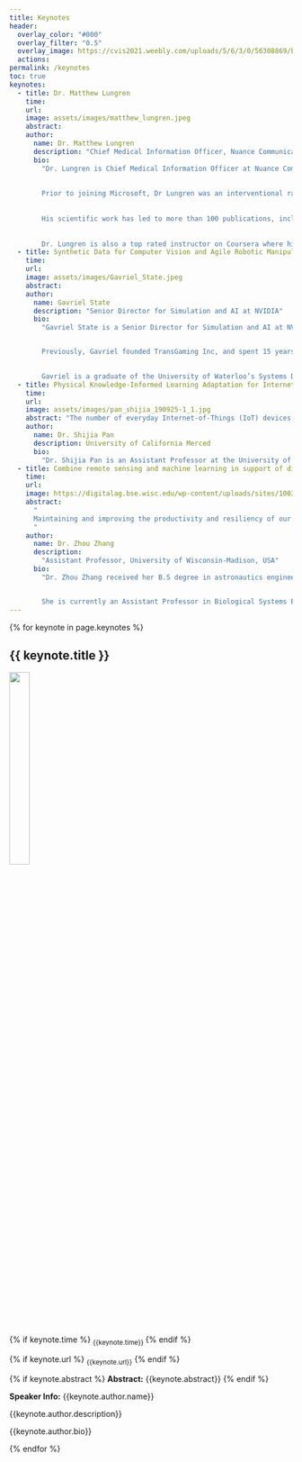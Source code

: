 ```yaml
---
title: Keynotes
header:
  overlay_color: "#000"
  overlay_filter: "0.5"
  overlay_image: https://cvis2021.weebly.com/uploads/5/6/3/0/56308869/background-images/236520036.jpg
  actions:
permalink: /keynotes
toc: true
keynotes:
  - title: Dr. Matthew Lungren
    time:
    url:
    image: assets/images/matthew_lungren.jpeg
    abstract:
    author:
      name: Dr. Matthew Lungren
      description: "Chief Medical Information Officer, Nuance Communications"
      bio: 
        "Dr. Lungren is Chief Medical Information Officer at Nuance Communications, a Microsoft Company. As a physician and clinical machine learning researcher, he maintains a part-time interventional radiology practice at UCSF while also serving as adjunct faculty for other leading academic medical centers including Stanford and Duke.
 
 
        Prior to joining Microsoft, Dr Lungren was an interventional radiologist and research faculty at Stanford University Medical School where he led the Stanford Center for Artificial Intelligence in Medicine and Imaging (AIMI). More recently he served as Principal for Clinical AI/ML at Amazon Web Services in World Wide Public Sector Healthcare, focusing on business development for clinical machine learning technologies in the public cloud.
 
 
        His scientific work has led to more than 100 publications, including work on multi-modal data fusion models for healthcare applications, new computer vision and natural language processing approaches for healthcare specific domains, opportunistic screening with machine learning for public health applications, open medical data as public good, and prospective clinical trials for clinical AI translation. He has served as advisor for early stage startups and large fortune-500 companies on healthcare AI technology development and go-to-market strategy. Dr. Lungren is frequently featured in national news outlets such as NPR, Vice News, Scientific American, and he regularly speaks at national and international scientific meetings on the topic of AI in healthcare. 
 
 
        Dr. Lungren is also a top rated instructor on Coursera where his AI in Healthcare course designed especially for learners with non-technical backgrounds has been completed by more than 10k students around the world - enrollment is open now: [https://www.coursera.org/learn/fundamental-machine-learning-healthcare](https://www.coursera.org/learn/fundamental-machine-learning-healthcare)"
  - title: Synthetic Data for Computer Vision and Agile Robotic Manipulation
    time:
    url:
    image: assets/images/Gavriel_State.jpeg
    abstract:
    author:
      name: Gavriel State
      description: "Senior Director for Simulation and AI at NVIDIA"
      bio:
        "Gavriel State is a Senior Director for Simulation and AI at NVIDIA, based in Toronto, where he leads efforts involving applications of AI technology to simulation systems and vice versa. This includes work on synthetic data generation through the [Omniverse Replicator system](https://developer.nvidia.com/nvidia-omniverse-platform/replicator), reinforcement learning and [sim-to-real robotics transfer](https://dextreme.org/) with [Isaac Gym](https://developer.nvidia.com/isaac-gym) and [Isaac Sim](https://developer.nvidia.com/isaac-sim), as well as supporting the development of 3D reconstruction technologies.


        Previously, Gavriel founded TransGaming Inc, and spent 15 years focused on real-time 3D rendering, pioneering the use of 3D API portability approaches for cross platform gaming with the WINE Windows compatibility environment, leading efforts to support WebGL in Google’s Chrome browser through ANGLE, and managing work on the SwiftShader software 3D renderer.
        

        Gavriel is a graduate of the University of Waterloo’s Systems Design Engineering program."
  - title: Physical Knowledge-Informed Learning Adaptation for Internet-of-Things
    time:
    url: 
    image: assets/images/pan_shijia_190925-1_1.jpg
    abstract: "The number of everyday Internet-of-Things (IoT) devices is projected to grow to the billions in the coming decade, which enables various smart building applications. These applications, especially in-home long-term occupant monitoring, rely on the emerging non-intrusive sensing techniques. The acquired IoT sensing data are often of varying data efficiency/quality due to the system and/or deployment constraints, and sensing data distributions can change significantly under different sensing conditions. Therefore, from the data/learning perspective, accurate information learning through pure data-driven approaches requires a large amount of labeled data, which is costly and difficult to obtain in real-world applications. We address these challenges by combining physical and data-driven knowledge to reduce label data needed via physical knowledge-guided model transfer. In this talk, we use structural vibration-based occupant sensing applications to evaluate our model transfer schemes."
    author:
      name: Dr. Shijia Pan
      description: University of California Merced
      bio:
        "Dr. Shijia Pan is an Assistant Professor at the University of California Merced. She received her bachelor’s degree in Computer Science and Technology from the University of Science and Technology of China and her Ph.D. degree in Electrical and Computer Engineering from Carnegie Mellon University. Her research interests include cyber-physical sensing systems (CPS), multimodal learning for CPS/IoT, and ubiquitous computing. She worked in multiple disciplines and focused on indoor human information acquisition through ambient sensing. She has published in both top-tier Computer Science ACM/IEEE conferences and high-impact Civil Engineering journals. She received Rising Stars in EECS, Nick G. Vlahakis Graduate Fellowship, Google Anita Borg Scholarship, Best Paper Awards (IoTDI, ASME SHM/NDE, HASCA), Best Poster Awards (SenSys, IPSN), Best Demo Award (Ubicomp, BuildSys), Best Presentation Award (SenSys Doctoral Colloquium), and Audience Choice Award (BuildSys) from ACM/IEEE conferences."
  - title: Combine remote sensing and machine learning in support of digital agriculture
    time: 
    url: 
    image: https://digitalag.bse.wisc.edu/wp-content/uploads/sites/1003/2019/03/Zhang-3-300x300.png
    abstract: 
      "
      Maintaining and improving the productivity and resiliency of our agricultural and food systems, while simultaneously mitigating and adapting to climate change in the face of an uncertain future and increasingly competitive uses of limited resources, represents a grand challenge of our time. My research, as an interdisciplinary study, endeavors to address this challenge by combining advanced sensing systems with computational engineering technologies. In this presentation, I will introduce our lab’s recent accomplishments and ongoing research work include 1) Combining satellite remote sensing with deep learning/machine learning for large-scale crop monitoring and management decision making; 2) Combining unmanned aerial vehicles (UAVs) based high-resolution images with deep learning/machine learning for fine-scale high-throughput plant phenotyping and other precision agricultural applications; and 3) Cyber-infrastructure tools development for agricultural decision making. 
      "
    author:
      name: Dr. Zhou Zhang
      description:
        "Assistant Professor, University of Wisconsin-Madison, USA"
      bio:
        "Dr. Zhou Zhang received her B.S degree in astronautics engineering and M.S. degree in instrumentation science and opto-electronics engineering from Beihang University, Beijing, China, in 2010 and 2013, respectively. Then, she got her Ph.D. degree in 2017 in geomatics, civil engineering at Purdue University, USA. Her dissertation topic is about developing new machine learning methods for hyperspectral remote sensing data classification. During 2017-2019, she worked as a Postdoc Scholar at the University of California, Davis on almond yield prediction using satellite remote sensing (Landsat and others) and machine learning.


        She is currently an Assistant Professor in Biological Systems Engineering in College of Agriculture and Life Science at the University of Wisconsin-Madison, USA. Her research interests include satellite remote sensing (Landsat, MODIS, Sentinel, etc), drone-based imaging platform developments for precision agriculture, multi-source remote sensing data fusion, artificial intelligence and machine learning in agricultural applications. Dr. Zhang has over 40 publications in peer-reviewed journals and conferences. Dr. Zhang was a recipient of the Best Student Paper (third place) in 2016 IEEE IGARSS Student Paper Competition. For more details, please visit Dr. Zhang’s lab website [https://digitalag.bse.wisc.edu](https://digitalag.bse.wisc.edu)"
---
```



{% for keynote in page.keynotes %}
## {{ keynote.title }}
<img src="{{ keynote.image}}" class="align-left" style="width: calc(30% - 0.5em);"/>

{% if keynote.time %} <sub>{{keynote.time}} </sub>  {% endif %}


{% if keynote.url %} <sub> {{keynote.url}}</sub> {% endif %}

{% if keynote.abstract %}
**Abstract:** 
{{keynote.abstract}}
{% endif %}

**Speaker Info:**
{{keynote.author.name}}

{{keynote.author.description}}

{{keynote.author.bio}}

{% endfor %}
